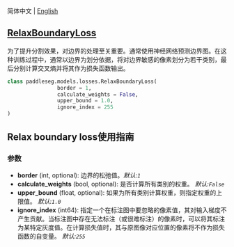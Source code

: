 简体中文 | [English](RelaxBoundaryLoss_en.md)
## [RelaxBoundaryLoss](../../../paddleseg/models/losses/decoupledsegnet_relax_boundary_loss.py)
为了提升分割效果，对边界的处理至关重要。通常使用神经网络预测边界图。在这种训练过程中，通常以边界为划分依据，将对边界敏感的像素划分为若干类别，最后分别计算交叉熵并将其作为损失函数输出。
```python
class paddleseg.models.losses.RelaxBoundaryLoss(
                border = 1,
                calculate_weights = False,
                upper_bound = 1.0,
                ignore_index = 255
)
```

## Relax boundary loss使用指南

### 参数
* **border**  (int, optional): 边界的松弛值。*默认:``1``*
* **calculate_weights** (bool, optional): 是否计算所有类别的权重。 *默认:``False``*
* **upper_bound** (float, optional): 如果为所有类别计算权重，则指定权重的上限值。 *默认:``1.0``*
* **ignore_index** (int64): 指定一个在标注图中要忽略的像素值，其对输入梯度不产生贡献。当标注图中存在无法标注（或很难标注）的像素时，可以将其标注为某特定灰度值。在计算损失值时，其与原图像对应位置的像素将不作为损失函数的自变量。 *默认:``255``*